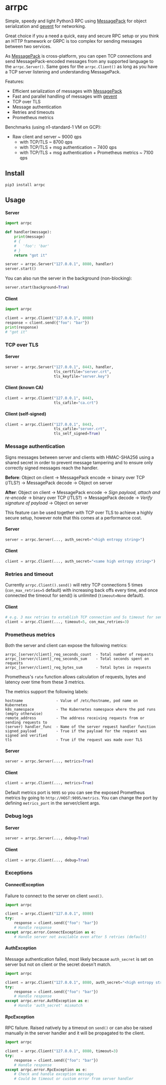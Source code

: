# arrpc
Simple, speedy and light Python3 RPC using [MessagePack](https://msgpack.org/) for object serialization and [gevent](http://www.gevent.org/) for networking.

Great choice if you a need a quick, easy and secure RPC setup or you think an HTTP framework or GRPC is too complex for sending messages between two services.

As [MessagePack](https://msgpack.org/) is cross-platform, you can open TCP connections and send MessagePack-encoded messages from any supported language to the `arrpc.Server()`. Same goes for the `arrpc.Client()` as long as you have a TCP server listening and understanding MessagePack.

Features:
- Efficient serialization of messages with [MessagePack](https://msgpack.org/)
- Fast and parallel handling of messages with [gevent](http://www.gevent.org/)
- TCP over TLS
- Message authentication
- Retries and timeouts
- Prometheus metrics

Benchmarks (using n1-standard-1 VM on GCP):
- Raw client and server ~ 9000 qps
  - with TCP/TLS ~ 8700 qps
  - with TCP/TLS + msg authentication ~ 7400 qps
  - with TCP/TLS + msg authentication + Prometheus metrics ~ 7100 qps

## Install
```
pip3 install arrpc
```

## Usage
#### Server
```python
import arrpc

def handler(message):
    print(message)
    # {
    #   'foo': 'bar'
    # }
    return "got it"

server = arrpc.Server("127.0.0.1", 8080, handler)
server.start()
```

You can also run the server in the background (non-blocking):
```python
server.start(background=True)
```

#### Client
```python
import arrpc

client = arrpc.Client("127.0.0.1", 8080)
response = client.send({"foo": "bar"})
print(response)
# "got it"
```

### TCP over TLS
#### Server
```python
server = arrpc.Server("127.0.0.1", 8443, handler,
                      tls_certfile="server.crt",
                      tls_keyfile="server.key")
```

#### Client (known CA)
```python
client = arrpc.Client("127.0.0.1", 8443,
                      tls_cafile="ca.crt")
```

#### Client (self-signed)
```python
client = arrpc.Client("127.0.0.1", 8443,
                      tls_cafile="server.crt",
                      tls_self_signed=True)
```

### Message authentication
Signs messages between server and clients with HMAC-SHA256 using a shared secret in order to prevent message tampering and to ensure only correctly signed messages reach the handler.

**Before**: Object on client -> MessagePack encode -> binary over TCP (/TLS?) -> MessagePack decode -> Object on server

**After**: Object on client -> MessagePack encode -> _Sign payload, attach and re-encode_ -> binary over TCP (/TLS?) -> MessagePack decode -> _Verify signature of payload_ -> Object on server

This feature can be used together with TCP over TLS to achieve a highly secure setup, however note that this comes at a performance cost.

#### Server
```python
server = arrpc.Server(..., auth_secret="<high entropy string>")
```

#### Client
```python
client = arrpc.Client(..., auth_secret="<same high entropy string>")
```

### Retries and timeout
Currently `arrpc.Client().send()` will retry TCP connections 5 times (`con_max_retries=5` default) with increasing back offs every time, and once connected the timeout for send() is unlimited (`timeout=None` default).
#### Client
```python
# e.g. 3 max retries to establish TCP connection and 5s timeout for send()
client = arrpc.Client(..., timeout=5, con_max_retries=3)
```

### Prometheus metrics
Both the server and client can expose the following metrics:
```
arrpc_[server/client]_req_seconds_count  - Total number of requests
arrpc_[server/client]_req_seconds_sum    - Total seconds spent on requests
arrpc_[server/client]_req_bytes_sum      - Total bytes in requests
```

Prometheus's `rate` function allows calculation of requests, bytes and latency over time from these 3 metrics.

The metrics support the following labels:
```
hostname               - Value of /etc/hostname, pod name on Kubernetes
k8s_namespace          - The Kubernetes namespace where the pod runs (empty otherwise)
remote_address         - The address receiving requests from or sending requests to
(server) handler_func  - Name of the server request handler function
signed_payload         - True if the payload for the request was signed and verified
tls                    - True if the request was made over TLS
```
#### Server
```python
server = arrpc.Server(..., metrics=True)
```

#### Client
```python
client = arrpc.Client(..., metrics=True)
```

Default metrics port is `9095` so you can see the exposed Prometheus metrics by going to `http://HOST:9095/metrics`. You can change the port by defining `metrics_port` in the server/client args.


### Debug logs
#### Server
```python
server = arrpc.Server(..., debug=True)
```

#### Client
```python
client = arrpc.Client(..., debug=True)
```

### Exceptions
#### ConnectException
Failure to connect to the server on client `send()`.
```python
import arrpc

client = arrpc.Client("127.0.0.1", 8080)
try:
    response = client.send({"foo": "bar"})
    # Handle response
except arrpc.error.ConnectException as e:
    # Handle server not available even after 5 retries (default)
```

#### AuthException
Message authentication failed, most likely because `auth_secret` is set on server but not on client or the secret doesn't match.
```python
import arrpc

client = arrpc.Client("127.0.0.1", 8080, auth_secret="<high entropy string>")
try:
    response = client.send({"foo": "bar"})
    # Handle response
except arrpc.error.AuthException as e:
    # Handle 'auth_secret' mismatch
```

#### RpcException
RPC failure. Raised natively by a timeout on `send()` or can also be raised manually in the server handler and it will be propagated to the client.
```python
import arrpc

client = arrpc.Client("127.0.0.1", 8080, timeout=3)
try:
    response = client.send({"foo": "bar"})
    # Handle response
except arrpc.error.RpcException as e:
    # Check and handle exception message
    # Could be timeout or custom error from server handler
```
